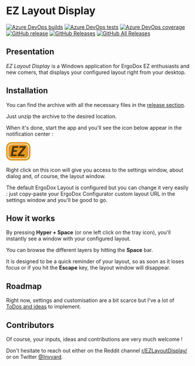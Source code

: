 # EZ Layout Display
[![Azure DevOps builds](https://img.shields.io/azure-devops/build/invvard/ce17fcf7-f4dd-4c72-bba3-8d6415a27144/14.svg)](https://dev.azure.com/invvard/GitHub.InvvardDev.EZLayoutDisplay/_build?definitionId=14) 
[![Azure DevOps tests](https://img.shields.io/azure-devops/tests/invvard/GitHub.InvvardDev.EZLayoutDisplay/14.svg?label=Tests)](https://dev.azure.com/invvard/GitHub.InvvardDev.EZLayoutDisplay/_test/analytics?definitionId=14&contextType=build)
[![Azure DevOps coverage](https://img.shields.io/azure-devops/coverage/invvard/GitHub.InvvardDev.EZLayoutDisplay/14.svg?label=Coverage)](https://dev.azure.com/invvard/GitHub.InvvardDev.EZLayoutDisplay/_build?definitionId=14)
[![GitHub release](https://img.shields.io/github/release/invvard/ezlayoutdisplay.svg?label=Latest%20release)](https://github.com/Invvard/EZLayoutDisplay/releases/latest)
[![GitHub Releases](https://img.shields.io/github/downloads/invvard/ezlayoutdisplay/latest/total.svg?label=Latest%20downloads)](https://github.com/Invvard/EZLayoutDisplay/releases/latest)
[![GitHub All Releases](https://img.shields.io/github/downloads/invvard/ezlayoutdisplay/total.svg?label=Total%20downloads)](https://github.com/Invvard/EZLayoutDisplay/releases)
## Presentation
_EZ Layout Display_ is a Windows application for ErgoDox EZ enthusiasts and new comers, that displays your configured layout right from your desktop.

## Installation
You can find the archive with all the necessary files in the [release section](https://github.com/Invvard/EZLayoutDisplay/releases).

Just unzip the archive to the desired location.

When it's done, start the app and you'll see the icon below appear in the notification center :

![EZ Layout Display logo](https://github.com/Invvard/EZLayoutDisplay/blob/master/resources/Images/EZLayoutDisplay_TrayIcon_Small.png)

Right click on this icon will give you access to the settings window, about dialog and, of course, the layout window.

The default ErgoDox Layout is configured but you can change it very easily : just copy-paste your ErgoDox Configurator custom layout URL in the settings window and you'll be good to go.

## How it works
By pressing **Hyper + Space** (or one left click on the tray icon), you'll instantly see a window with your configured layout.

You can browse the different layers by hitting the **Space** bar.

It is designed to be a quick reminder of your layout, so as soon as it loses focus or if you hit the **Escape** key, the layout window will disappear.

## Roadmap 
Right now, settings and customisation are a bit scarce but I've a lot of [ToDos and ideas](https://github.com/Invvard/EZLayoutDisplay/projects/1) to implement.

## Contributors
Of course, your inputs, ideas and contributions are very much welcome !

Don't hesitate to reach out either on the Reddit channel [r/EZLayoutDisplay/](https://www.reddit.com/r/EZLayoutDisplay/) or on Twitter [@Invvard](https://twitter.com/invvard).
